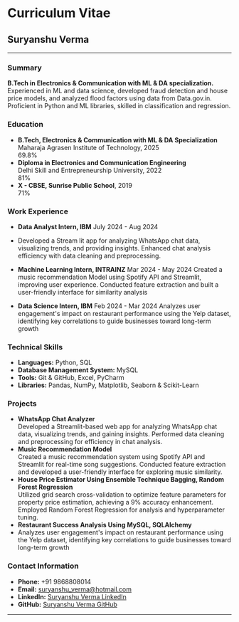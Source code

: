 
# Curriculum Vitae

## Suryanshu Verma

---

### Summary
**B.Tech in Electronics & Communication with ML & DA specialization.** Experienced in ML and data science, developed fraud detection and house price models, and analyzed flood factors using data from Data.gov.in. Proficient in Python and ML libraries, skilled in classification and regression.

### Education
- **B.Tech, Electronics & Communication with ML & DA Specialization**  
  Maharaja Agrasen Institute of Technology, 2025  
  69.8%
- **Diploma in Electronics and Communication Engineering**  
  Delhi Skill and Entrepreneurship University, 2022  
  81%
- **X - CBSE, Sunrise Public School**, 2019  
  71%

### Work Experience
- **Data Analyst Intern, IBM** July 2024 - Aug 2024
- Developed a Stream lit app for analyzing WhatsApp chat data, visualizing trends, and providing insights. Enhanced chat analysis efficiency with data cleaning and preprocessing.
  
- **Machine Learning Intern, INTRAINZ** Mar 2024 - May 2024 
  Created a music recommendation Model using Spotify API and Streamlit, improving user experience. Conducted feature extraction and built a user-friendly interface for similarity analysis  
  
- **Data Science Intern, IBM**  Feb 2024 - Mar 2024
  Analyzes user engagement's impact on restaurant performance using the Yelp dataset, identifying key
  correlations to guide businesses toward long-term growth 
  
### Technical Skills
- **Languages:** Python, SQL
- **Database Management System:** MySQL
- **Tools:** Git & GitHub, Excel, PyCharm
- **Libraries:** Pandas, NumPy, Matplotlib, Seaborn & Scikit-Learn

### Projects
- **WhatsApp Chat Analyzer**  
  Developed a Streamlit-based web app for analyzing WhatsApp chat data, visualizing trends, and gaining insights.
  Performed data cleaning and preprocessing for efficiency in chat analysis.
- **Music Recommendation Model**  
  Created a music recommendation system using Spotify API and Streamlit for real-time song suggestions.
  Conducted feature extraction and developed a user-friendly interface for exploring music similarity.
- **House Price Estimator Using Ensemble Technique Bagging, Random Forest Regression**  
  Utilized grid search cross-validation to optimize feature parameters for property price estimation, achieving a 9% accuracy enhancement. Employed Random Forest Regression for analysis and hyperparameter tuning.
- **Restaurant Success Analysis Using MySQL, SQLAlchemy**
- Analyzes user engagement's impact on restaurant performance using the Yelp dataset, identifying key
  correlations to guide businesses toward long-term growth

### Contact Information
- **Phone:** +91 9868808014
- **Email:** suryanshu_verma@hotmail.com
- **LinkedIn:** [Suryanshu Verma LinkedIn](https://www.linkedin.com/in/suryanshu-verma/)
- **GitHub:** [Suryanshu Verma GitHub](https://github.com/Suryanshu-Verma)

---
